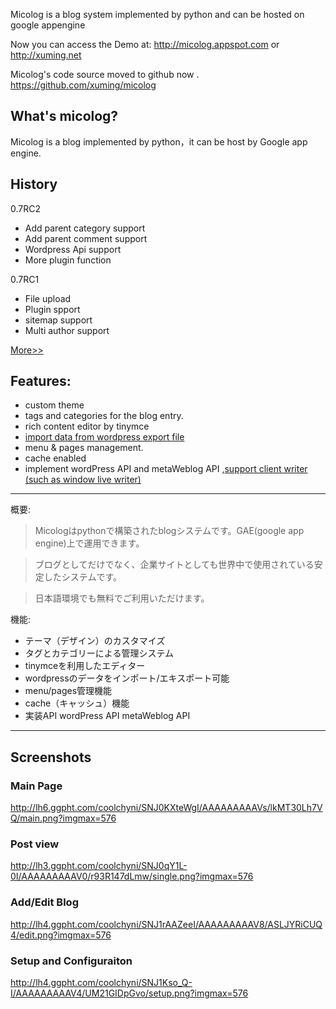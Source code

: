 Micolog is a blog system implemented by python and can be hosted on google appengine

Now you can access the Demo at: http://micolog.appspot.com or http://xuming.net

Micolog's code source moved to github now . https://github.com/xuming/micolog

## What's micolog? ##
Micolog is a blog implemented by python，it can be host by Google app engine.
## History ##
0.7RC2
  * Add parent category support
  * Add parent comment support
  * Wordpress Api support
  * More plugin function

0.7RC1
  * File upload
  * Plugin spport
  * sitemap support
  * Multi author support

[More>>](http://micolog.appspot.com/download)

## Features: ##
  * custom theme
  * tags and categories for the blog entry.
  * rich content editor by tinymce
  * [import data from wordpress export file](import_from_wordpress.md)
  * menu & pages management.
  * cache enabled
  * implement wordPress API and metaWeblog API ,[support client writer (such as window live writer)](How_to_config_windows_live_writer.md)


---

概要:
> Micologはpythonで構築されたblogシステムです。GAE(google app engine)上で運用できます。

> ブログとしてだけでなく、企業サイトとしても世界中で使用されている安定したシステムです。

> 日本語環境でも無料でご利用いただけます。

機能:
  * テーマ（デザイン）のカスタマイズ
  * タグとカテゴリーによる管理システム
  * tinymceを利用したエディター
  * wordpressのデータをインポート/エキスポート可能
  * menu/pages管理機能
  * cache（キャッシュ）機能
  * 実装API wordPress API metaWeblog API


---


## Screenshots ##
### Main Page ###
http://lh6.ggpht.com/coolchyni/SNJ0KXteWgI/AAAAAAAAAVs/lkMT30Lh7VQ/main.png?imgmax=576

### Post view ###
http://lh3.ggpht.com/coolchyni/SNJ0qY1L-0I/AAAAAAAAAV0/r93R147dLmw/single.png?imgmax=576

### Add/Edit Blog ###
http://lh4.ggpht.com/coolchyni/SNJ1rAAZeeI/AAAAAAAAAV8/ASLJYRiCUQ4/edit.png?imgmax=576

### Setup and Configuraiton ###
http://lh4.ggpht.com/coolchyni/SNJ1Kso_Q-I/AAAAAAAAAV4/UM21GIDpGvo/setup.png?imgmax=576



